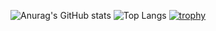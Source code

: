 ![Anurag's GitHub stats](https://github-readme-stats.vercel.app/api?username=JohnFromSpace&show_icons=true&theme=transparent)
![Top Langs](https://github-readme-stats.vercel.app/api/top-langs/?username=JohnFromSpace&layout=compact)
[![trophy](https://github-profile-trophy.vercel.app/?username=JohnFromSpace)](https://github.com/ryo-ma/github-profile-trophy)
